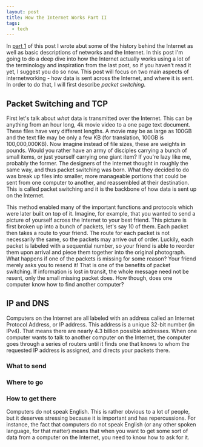 ```yaml
---
layout: post
title: How the Internet Works Part II
tags:
  - tech
---
```

In [part 1](http://sethrait.com/How-the-Internet-Works-Part-I) of this post I wrote abut some of the history behind the Internet as well as basic descriptions of networks and the Internet.  In this post I'm going to do a deep dive into how the Internet actually works using a lot of the terminology and inspiration from the last post, so if you haven't read it yet, I suggest you do so now.  This post will focus on two main aspects of internetworking - how data is sent across the Internet, and where it is sent.  In order to do that, I will first describe *packet switching*.

## Packet Switching and TCP
First let's talk about *what* data is transmitted over the Internet.  This can be anything from an hour long, 4k movie video to a one page text document.  These files have very different lengths.  A movie may be as large as 100GB and the text file may be only a few KB  (for translation, 100GB is 100,000,000KB).  Now imagine instead of file sizes, these are weights in pounds.  Would you rather have an army of disciples carrying a bunch of small items, or just yourself carrying one giant item?  If you're lazy like me, probably the former.  The designers of the Internet thought in roughly the same way, and thus packet switching was born.  What they decided to do was break up files into smaller, more manageable portions that could be sent from one computer to another, and reassembled at their destination.  This is called packet switching and it is the backbone of how data is sent up on the Internet.

This method enabled many of the important functions and protocols which were later built on top of it.  Imagine, for example, that you wanted to send a picture of yourself across the Internet to your best friend.  This picture is first broken up into a bunch of packets, let's say 10 of them.  Each packet then takes a route to your friend.  The route for each packet is not necessarily the same, so the packets may arrive out of order.  Luckily, each packet is labeled with a sequential number, so your friend is able to reorder them upon arrival and piece them together into the original photograph.  What happens if one of the packets is missing for some reason?  Your friend merely asks you to resend it!  That is one of the benefits of packet switching. If information is lost in transit, the whole message need not be resent, only the small missing packet does.  How though, does one computer know how to find another computer?

## IP and DNS
Computers on the Internet are all labeled with an address called an Internet Protocol Address, or IP address.  This address is a unique 32-bit number (in IPv4).  That means there are nearly 4.3 billion possible addresses.  When one computer wants to talk to another computer on the Internet, the computer goes through a series of routers until it finds one that knows to whom the requested IP address is assigned, and directs your packets there.


### What to send

### Where to go

### How to get there

Computers do not speak English.  This is rather obvious to a lot of people, but it deserves stressing because it is important and has repercussions.  For instance, the fact that computers do not speak English (or any other spoken language, for that matter) means that when you want to get some sort of data from a computer on the Internet, you need to know how to ask for it.  
